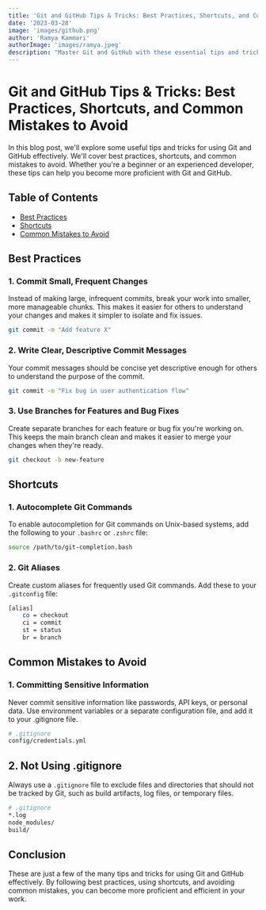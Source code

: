 ```yaml
---
title: 'Git and GitHub Tips & Tricks: Best Practices, Shortcuts, and Common Mistakes to Avoid'
date: '2023-03-28'
image: 'images/github.png'
author: 'Ramya Kammari'
authorImage: 'images/ramya.jpeg'
description: "Master Git and GitHub with these essential tips and tricks! Learn best practices, shortcuts, and common mistakes to avoid for more efficient and effective version control in your development projects."
---
```



# Git and GitHub Tips & Tricks: Best Practices, Shortcuts, and Common Mistakes to Avoid

In this blog post, we'll explore some useful tips and tricks for using Git and GitHub effectively. We'll cover best practices, shortcuts, and common mistakes to avoid. Whether you're a beginner or an experienced developer, these tips can help you become more proficient with Git and GitHub.

## Table of Contents

- [Best Practices](#best-practices)
- [Shortcuts](#shortcuts)
- [Common Mistakes to Avoid](#common-mistakes-to-avoid)

## Best Practices

### 1. Commit Small, Frequent Changes

Instead of making large, infrequent commits, break your work into smaller, more manageable chunks. This makes it easier for others to understand your changes and makes it simpler to isolate and fix issues.

```bash
git commit -m "Add feature X"
```

### 2. Write Clear, Descriptive Commit Messages
Your commit messages should be concise yet descriptive enough for others to understand the purpose of the commit.
```bash
git commit -m "Fix bug in user authentication flow"
```
### 3. Use Branches for Features and Bug Fixes
Create separate branches for each feature or bug fix you're working on. This keeps the main branch clean and makes it easier to merge your changes when they're ready.
```bash
git checkout -b new-feature
```

## Shortcuts
### 1. Autocomplete Git Commands
To enable autocompletion for Git commands on Unix-based systems, add the following to your `.bashrc` or `.zshrc` file:
```bash
source /path/to/git-completion.bash
```

### 2. Git Aliases
Create custom aliases for frequently used Git commands. Add these to your `.gitconfig` file:
```bash
[alias]
    co = checkout
    ci = commit
    st = status
    br = branch
```

## Common Mistakes to Avoid
### 1. Committing Sensitive Information
Never commit sensitive information like passwords, API keys, or personal data. Use environment variables or a separate configuration file, and add it to your .gitignore file.

```bash
# .gitignore
config/credentials.yml
```
## 2. Not Using .gitignore
Always use a `.gitignore` file to exclude files and directories that should not be tracked by Git, such as build artifacts, log files, or temporary files.
```bash
# .gitignore
*.log
node_modules/
build/
```
## Conclusion
These are just a few of the many tips and tricks for using Git and GitHub effectively. By following best practices, using shortcuts, and avoiding common mistakes, you can become more proficient and efficient in your work.